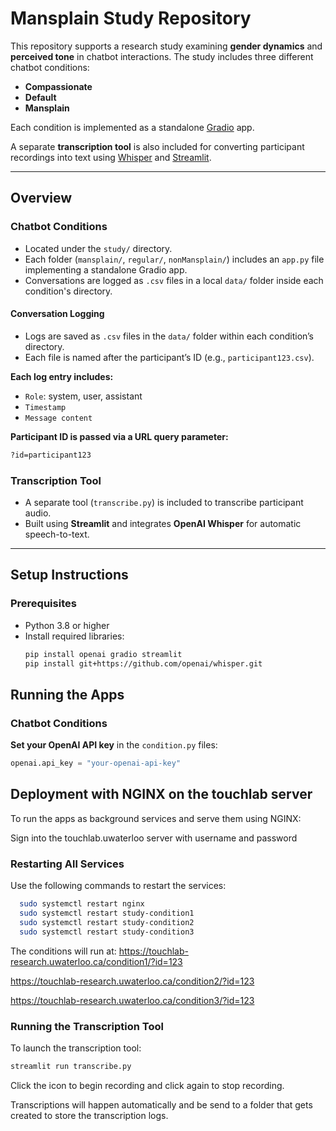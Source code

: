 # Mansplain Study Repository

This repository supports a research study examining **gender dynamics** and **perceived tone** in chatbot interactions. The study includes three different chatbot conditions:

- **Compassionate**
- **Default**
- **Mansplain**

Each condition is implemented as a standalone [Gradio](https://www.gradio.app/) app.

A separate **transcription tool** is also included for converting participant recordings into text using [Whisper](https://github.com/openai/whisper) and [Streamlit](https://streamlit.io/).

---

## Overview

### Chatbot Conditions

- Located under the `study/` directory.
- Each folder (`mansplain/`, `regular/`, `nonMansplain/`) includes an `app.py` file implementing a standalone Gradio app.
- Conversations are logged as `.csv` files in a local `data/` folder inside each condition's directory.

#### Conversation Logging

- Logs are saved as `.csv` files in the `data/` folder within each condition’s directory.
- Each file is named after the participant’s ID (e.g., `participant123.csv`).

**Each log entry includes:**

- `Role`: system, user, assistant  
- `Timestamp`  
- `Message content`

**Participant ID is passed via a URL query parameter:**

```bash
?id=participant123
```

### Transcription Tool

- A separate tool (`transcribe.py`) is included to transcribe participant audio.
- Built using **Streamlit** and integrates **OpenAI Whisper** for automatic speech-to-text.

---

## Setup Instructions

### Prerequisites

- Python 3.8 or higher
- Install required libraries:
  ```bash
  pip install openai gradio streamlit
  pip install git+https://github.com/openai/whisper.git

## Running the Apps

### Chatbot Conditions

**Set your OpenAI API key** in the `condition.py` files:

```python
openai.api_key = "your-openai-api-key"
```

## Deployment with NGINX on the touchlab server

To run the apps as background services and serve them using NGINX:

Sign into the touchlab.uwaterloo server with username and password 

### Restarting All Services

Use the following commands to restart the services:


```bash
  sudo systemctl restart nginx
  sudo systemctl restart study-condition1
  sudo systemctl restart study-condition2
  sudo systemctl restart study-condition3
```

The conditions will run at: 
https://touchlab-research.uwaterloo.ca/condition1/?id=123

https://touchlab-research.uwaterloo.ca/condition2/?id=123

https://touchlab-research.uwaterloo.ca/condition3/?id=123

### Running the Transcription Tool

To launch the transcription tool:

```bash
streamlit run transcribe.py
```
Click the icon to begin recording and click again to stop recording. 

Transcriptions will happen automatically and be send to a folder that gets created to store the transcription logs. 

